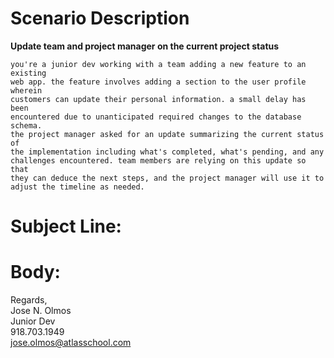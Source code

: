 # Scenario Description

**Update team and project manager on the current project status**

```
you're a junior dev working with a team adding a new feature to an existing
web app. the feature involves adding a section to the user profile wherein
customers can update their personal information. a small delay has been
encountered due to unanticipated required changes to the database schema.
the project manager asked for an update summarizing the current status of
the implementation including what's completed, what's pending, and any
challenges encountered. team members are relying on this update so that
they can deduce the next steps, and the project manager will use it to
adjust the timeline as needed.
```

# Subject Line:

# Body:

Regards,\
Jose N. Olmos\
Junior Dev\
918.703.1949\
jose.olmos@atlasschool.com
